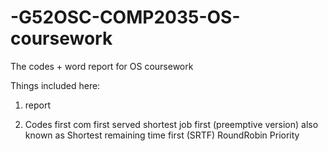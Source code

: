 # -G52OSC-COMP2035-OS-coursework
The codes + word report for OS coursework

Things included here:
1. report

2. Codes
first com first served 
shortest job first (preemptive version) also known as Shortest remaining time first (SRTF)
RoundRobin 
Priority 
